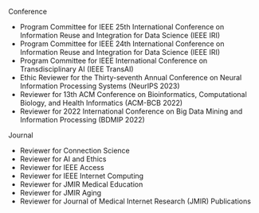 Conference
- Program Committee for IEEE 25th International Conference on Information Reuse and Integration for Data Science (IEEE IRI)
- Program Committee for IEEE 24th International Conference on Information Reuse and Integration for Data Science (IEEE IRI)
- Program Committee for IEEE International Conference on Transdisciplinary AI (IEEE TransAI)
- Ethic Reviewer for the Thirty-seventh Annual Conference on Neural Information Processing Systems (NeurIPS 2023)
- Reviewer for 13th ACM Conference on Bioinformatics, Computational Biology, and Health Informatics (ACM-BCB 2022)
- Reviewer for 2022 International Conference on Big Data Mining and Information Processing (BDMIP 2022)


Journal
- Reviewer for Connection Science
- Reviewer for AI and Ethics
- Reviewer for IEEE Access 
- Reviewer for IEEE Internet Computing 
- Reviewer for JMIR Medical Education 
- Reviewer for JMIR Aging 
- Reviewer for Journal of Medical Internet Research (JMIR) Publications 
